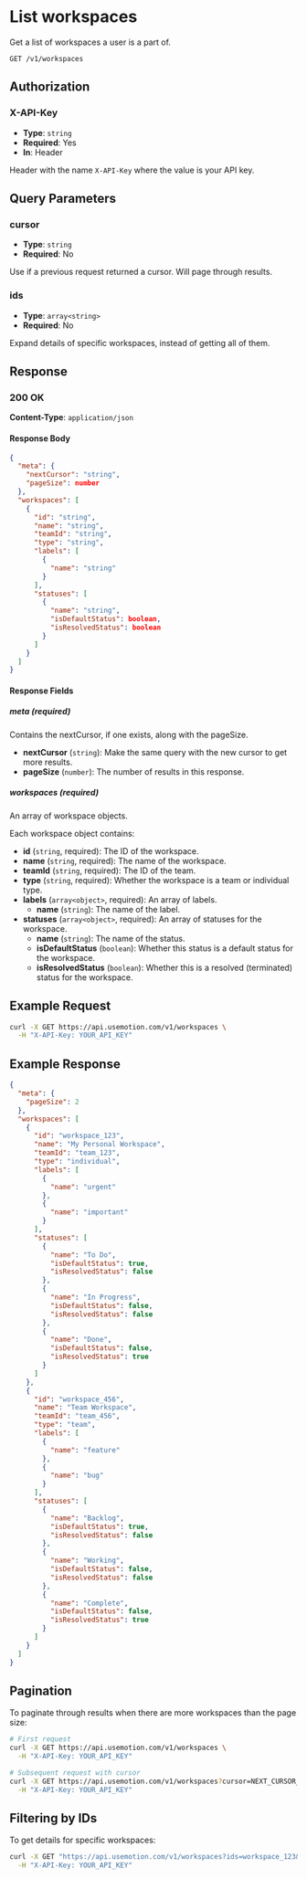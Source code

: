 # List workspaces

Get a list of workspaces a user is a part of.

```
GET /v1/workspaces
```

## Authorization

### X-API-Key

- **Type**: `string`
- **Required**: Yes
- **In**: Header

Header with the name `X-API-Key` where the value is your API key.

## Query Parameters

### cursor

- **Type**: `string`
- **Required**: No

Use if a previous request returned a cursor. Will page through results.

### ids

- **Type**: `array<string>`
- **Required**: No

Expand details of specific workspaces, instead of getting all of them.

## Response

### 200 OK

**Content-Type**: `application/json`

#### Response Body

```json
{
  "meta": {
    "nextCursor": "string",
    "pageSize": number
  },
  "workspaces": [
    {
      "id": "string",
      "name": "string",
      "teamId": "string",
      "type": "string",
      "labels": [
        {
          "name": "string"
        }
      ],
      "statuses": [
        {
          "name": "string",
          "isDefaultStatus": boolean,
          "isResolvedStatus": boolean
        }
      ]
    }
  ]
}
```

#### Response Fields

##### meta (required)

Contains the nextCursor, if one exists, along with the pageSize.

- **nextCursor** (`string`): Make the same query with the new cursor to get more results.
- **pageSize** (`number`): The number of results in this response.

##### workspaces (required)

An array of workspace objects.

Each workspace object contains:

- **id** (`string`, required): The ID of the workspace.
- **name** (`string`, required): The name of the workspace.
- **teamId** (`string`, required): The ID of the team.
- **type** (`string`, required): Whether the workspace is a team or individual type.
- **labels** (`array<object>`, required): An array of labels.
  - **name** (`string`): The name of the label.
- **statuses** (`array<object>`, required): An array of statuses for the workspace.
  - **name** (`string`): The name of the status.
  - **isDefaultStatus** (`boolean`): Whether this status is a default status for the workspace.
  - **isResolvedStatus** (`boolean`): Whether this is a resolved (terminated) status for the workspace.

## Example Request

```bash
curl -X GET https://api.usemotion.com/v1/workspaces \
  -H "X-API-Key: YOUR_API_KEY"
```

## Example Response

```json
{
  "meta": {
    "pageSize": 2
  },
  "workspaces": [
    {
      "id": "workspace_123",
      "name": "My Personal Workspace",
      "teamId": "team_123",
      "type": "individual",
      "labels": [
        {
          "name": "urgent"
        },
        {
          "name": "important"
        }
      ],
      "statuses": [
        {
          "name": "To Do",
          "isDefaultStatus": true,
          "isResolvedStatus": false
        },
        {
          "name": "In Progress",
          "isDefaultStatus": false,
          "isResolvedStatus": false
        },
        {
          "name": "Done",
          "isDefaultStatus": false,
          "isResolvedStatus": true
        }
      ]
    },
    {
      "id": "workspace_456",
      "name": "Team Workspace",
      "teamId": "team_456",
      "type": "team",
      "labels": [
        {
          "name": "feature"
        },
        {
          "name": "bug"
        }
      ],
      "statuses": [
        {
          "name": "Backlog",
          "isDefaultStatus": true,
          "isResolvedStatus": false
        },
        {
          "name": "Working",
          "isDefaultStatus": false,
          "isResolvedStatus": false
        },
        {
          "name": "Complete",
          "isDefaultStatus": false,
          "isResolvedStatus": true
        }
      ]
    }
  ]
}
```

## Pagination

To paginate through results when there are more workspaces than the page size:

```bash
# First request
curl -X GET https://api.usemotion.com/v1/workspaces \
  -H "X-API-Key: YOUR_API_KEY"

# Subsequent request with cursor
curl -X GET https://api.usemotion.com/v1/workspaces?cursor=NEXT_CURSOR_VALUE \
  -H "X-API-Key: YOUR_API_KEY"
```

## Filtering by IDs

To get details for specific workspaces:

```bash
curl -X GET "https://api.usemotion.com/v1/workspaces?ids=workspace_123&ids=workspace_456" \
  -H "X-API-Key: YOUR_API_KEY"
```